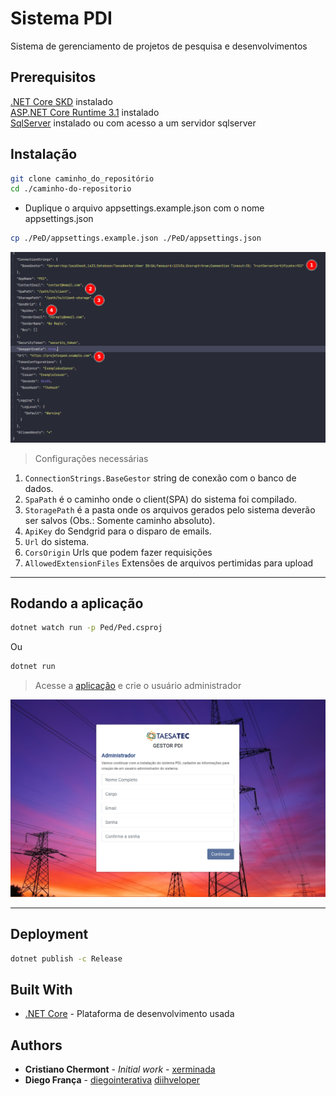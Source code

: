 # Sistema PDI

Sistema de gerenciamento de projetos de pesquisa e desenvolvimentos

## Prerequisitos

[.NET Core SKD](https://dotnet.microsoft.com/download) instalado\
[ASP.NET Core Runtime 3.1](https://dotnet.microsoft.com/download/dotnet/3.1) instalado\
[SqlServer](https://www.microsoft.com/pt-br/sql-server/sql-server-downloads) instalado ou com acesso a um servidor
sqlserver

## Instalação

```bash
git clone caminho_do_repositório
cd ./caminho-do-repositorio
```

- Duplique o arquivo appsettings.example.json com o nome appsettings.json

```bash
cp ./PeD/appsettings.example.json ./PeD/appsettings.json
```

![image](readme/appsettings.json.png)

> Configurações necessárias

1) `ConnectionStrings.BaseGestor` string de conexão com o banco de dados.
2) `SpaPath` é o caminho onde o client(SPA) do sistema foi compilado.
3) `StoragePath` é a pasta onde os arquivos gerados pelo sistema deverão ser salvos  (Obs.: Somente caminho absoluto).
4) `ApiKey` do Sendgrid para o disparo de emails.
5) `Url` do sistema.
6) `CorsOrigin` Urls que podem fazer requisições
7) `AllowedExtensionFiles` Extensões de arquivos pertimidas para upload

---

## Rodando a aplicação

```bash
dotnet watch run -p Ped/Ped.csproj
```

Ou

```bash
dotnet run
```

> Acesse a [aplicação](http://localhost:5000) e crie o usuário administrador

![image](readme/criar-admin.png)

---

## Deployment

```bash
dotnet publish -c Release
```

## Built With

- [.NET Core](https://dotnet.microsoft.com/) - Plataforma de desenvolvimento usada

## Authors

- **Cristiano Chermont** - _Initial work_ - [xerminada](https://github.com/xerminada)
- **Diego França** - [diegointerativa](https://github.com/diegointerativa) [diihveloper](https://github.com/diihveloper)
